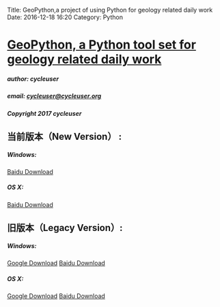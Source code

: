 Title: GeoPython,a project of using Python for geology related daily work
Date: 2016-12-18 16:20
Category: Python


# [GeoPython, a Python tool set for geology related daily work](https://github.com/chinageology/GeoPython)



##### author: cycleuser
##### email: cycleuser@cycleuser.org
##### Copyright 2017 cycleuser



## 当前版本（New Version） :

##### Windows:

[Baidu Download](https://pan.baidu.com/s/1dFw5FSP)

##### OS X:

[Baidu Download](https://pan.baidu.com/s/1dFw5FSP)





## 旧版本（Legacy Version）:

##### Windows:
[Google Download](https://drive.google.com/open?id=0B299gyAIgmpqMW5ISTZGV1lBVW8)
[Baidu Download](https://pan.baidu.com/s/1pLwgExX)


##### OS X:
[Google Download](https://drive.google.com/open?id=0B299gyAIgmpqam13cmU2cnl0LWs)
[Baidu Download](https://pan.baidu.com/s/1qY2QmDm)

